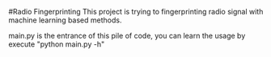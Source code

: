 #Radio Fingerprinting
This project is trying to fingerprinting radio signal with machine learning based methods.

main.py is the entrance of this pile of code, you can learn the usage by execute "python main.py -h"
